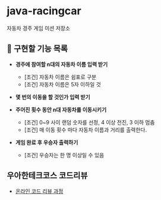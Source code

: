 # java-racingcar
자동차 경주 게임 미션 저장소

## 👑 구현할 기능 목록
- __경주에 참여할 n대의 자동차 이름 입력 받기__
    - [조건] 자동차 이름은 쉼표로 구분
    - [조건] 자동차 이름은 5자 이하일 것

- __몇 번의 이동을 할 것인가 입력 받기__

- __주어진 횟수 동안 n대 자동차를 이동시키기__
    - [조건] 0~9 사이 랜덤 숫자를 선정, 4 이상 전진, 3 이하 멈춤
    - [조건] 매 이동 횟수 마다 자동차 이름과 거리를 출력한다.

- __게임 완료 후 우승자 출력하기__
    - [조건] 우승자는 한 명 이상일 수 있음

## 우아한테크코스 코드리뷰
* [온라인 코드 리뷰 과정](https://github.com/woowacourse/woowacourse-docs/blob/master/maincourse/README.md)